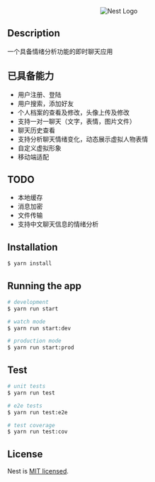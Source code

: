 <p align="center">
  <img src="https://chat-1318225819.cos.ap-shanghai.myqcloud.com/assets/cover.png" alt="Nest Logo" />
</p>

<!--   <p align="center">一个具备情绪分析功能的即时聊天应用</p> -->

</p>
  <!--[![Backers on Open Collective](https://opencollective.com/nest/backers/badge.svg)](https://opencollective.com/nest#backer)
  [![Sponsors on Open Collective](https://opencollective.com/nest/sponsors/badge.svg)](https://opencollective.com/nest#sponsor)-->

## Description

一个具备情绪分析功能的即时聊天应用

## 已具备能力

* 用户注册、登陆
* 用户搜索，添加好友
* 个人档案的查看及修改，头像上传及修改
* 支持一对一聊天（文字，表情，图片文件）
* 聊天历史查看
* 支持分析聊天情绪变化，动态展示虚拟人物表情
* 自定义虚拟形象
* 移动端适配

## TODO

* 本地缓存
* 消息加密
* 文件传输
* 支持中文聊天信息的情绪分析

## Installation

```bash
$ yarn install
```

## Running the app

```bash
# development
$ yarn run start

# watch mode
$ yarn run start:dev

# production mode
$ yarn run start:prod
```

## Test

```bash
# unit tests
$ yarn run test

# e2e tests
$ yarn run test:e2e

# test coverage
$ yarn run test:cov
```

## License

Nest is [MIT licensed](LICENSE).
